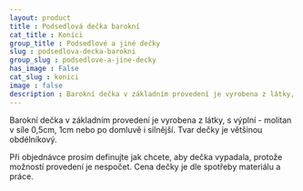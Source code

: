 ```yaml
---
layout: product
title : Podsedlová dečka barokní
cat_title : Koníci
group_title : Podsedlové a jiné dečky
slug : podsedlova-decka-barokni
group_slug : podsedlove-a-jine-decky
has_image : False
cat_slug : konici
image : false
description : Barokní dečka v základním provedení je vyrobena z látky, s výplní - molitan v síle 0,5cm, 1cm nebo po domluvě i silnější.Tvar dečky je většinou obdélníkový.
---
```


Barokní dečka v základním provedení je vyrobena z látky, s výplní - molitan v síle 0,5cm, 1cm nebo po domluvě i silnější.
Tvar dečky je většinou obdélníkový.

Při objednávce prosím definujte jak chcete, aby dečka vypadala, protože možností provedení je nespočet.
Cena dečky je dle spotřeby materiálu a práce.

